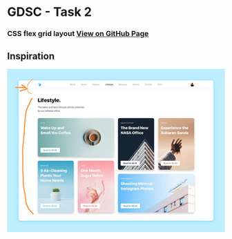 # GDSC - Task 2

### CSS flex grid layout [View on GitHub Page](https://youssef-attai.github.io/flex-grid-layout)

## Inspiration

![Inspiration](./css-flex-grid-layout.jpeg)